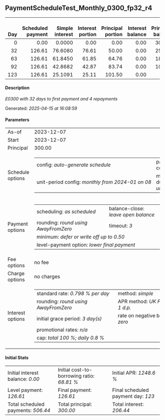 <h2>PaymentScheduleTest_Monthly_0300_fp32_r4</h2><table><thead style="vertical-align: bottom;"><th style="text-align: right;">Day</th><th style="text-align: right;">Scheduled payment</th><th style="text-align: right;">Simple interest</th><th style="text-align: right;">Interest portion</th><th style="text-align: right;">Principal portion</th><th style="text-align: right;">Interest balance</th><th style="text-align: right;">Principal balance</th><th style="text-align: right;">Total simple interest</th><th style="text-align: right;">Total interest</th><th style="text-align: right;">Total principal</th></thead><tr style="text-align: right;"><td class="ci00">0</td><td class="ci01" style="white-space: nowrap;">0.00</td><td class="ci02">0.0000</td><td class="ci03">0.00</td><td class="ci04">0.00</td><td class="ci05">0.00</td><td class="ci06">300.00</td><td class="ci07">0.0000</td><td class="ci08">0.00</td><td class="ci09">0.00</td></tr><tr style="text-align: right;"><td class="ci00">32</td><td class="ci01" style="white-space: nowrap;">126.61</td><td class="ci02">76.6080</td><td class="ci03">76.61</td><td class="ci04">50.00</td><td class="ci05">0.00</td><td class="ci06">250.00</td><td class="ci07">76.6080</td><td class="ci08">76.61</td><td class="ci09">50.00</td></tr><tr style="text-align: right;"><td class="ci00">63</td><td class="ci01" style="white-space: nowrap;">126.61</td><td class="ci02">61.8450</td><td class="ci03">61.85</td><td class="ci04">64.76</td><td class="ci05">0.00</td><td class="ci06">185.24</td><td class="ci07">138.4530</td><td class="ci08">138.46</td><td class="ci09">114.76</td></tr><tr style="text-align: right;"><td class="ci00">92</td><td class="ci01" style="white-space: nowrap;">126.61</td><td class="ci02">42.8682</td><td class="ci03">42.87</td><td class="ci04">83.74</td><td class="ci05">0.00</td><td class="ci06">101.50</td><td class="ci07">181.3212</td><td class="ci08">181.33</td><td class="ci09">198.50</td></tr><tr style="text-align: right;"><td class="ci00">123</td><td class="ci01" style="white-space: nowrap;">126.61</td><td class="ci02">25.1091</td><td class="ci03">25.11</td><td class="ci04">101.50</td><td class="ci05">0.00</td><td class="ci06">0.00</td><td class="ci07">206.4303</td><td class="ci08">206.44</td><td class="ci09">300.00</td></tr></table><p><h4>Description</h4><i>£0300 with 32 days to first payment and 4 repayments</i></p><p>Generated: <i>2025-04-15 at 16:08:59</i></p><h4>Parameters</h4><table><tr><td>As-of</td><td>2023-12-07</td></tr><tr><td>Start</td><td>2023-12-07</td></tr><tr><td>Principal</td><td>300.00</td></tr><tr><td>Schedule options</td><td><table><tr><td>config: <i>auto-generate schedule</i></td><td>payment count: <i>4</i></td></tr><tr><td style="white-space: nowrap;">unit-period config: <i>monthly from 2024-01 on 08</i></td><td>max duration: <i>unlimited</i></td></tr></table></td></tr><tr><td>Payment options</td><td><table><tr><td>scheduling: <i>as scheduled</i></td><td>balance-close: <i>leave&nbsp;open&nbsp;balance</i></td></tr><tr><td>rounding: <i>round using AwayFromZero</i></td><td>timeout: <i>3</i></td></tr><tr><td colspan='2'>minimum: <i>defer&nbsp;or&nbsp;write&nbsp;off&nbsp;up&nbsp;to&nbsp;0.50</i></td></tr><tr><td colspan='2'>level-payment option: <i>lower&nbsp;final&nbsp;payment</i></td></tr></table></td></tr><tr><td>Fee options</td><td>no fee</td></tr><tr><td>Charge options</td><td>no charges</td></tr><tr><td>Interest options</td><td><table><tr><td>standard rate: <i>0.798 % per day</i></td><td>method: <i>simple</i></td></tr><tr><td>rounding: <i>round using AwayFromZero</i></td><td>APR method: <i>UK FCA to 1 d.p.</i></td></tr><tr><td>initial grace period: <i>3 day(s)</i></td><td>rate on negative balance: <i>zero</i></td></tr><tr><td colspan="2">promotional rates: <i><i>n/a</i></i></td></tr><tr><td colspan="2">cap: <i>total 100 %; daily 0.8 %</td></tr></table></td></tr></table><h4>Initial Stats</h4><table><tr><td>Initial interest balance: <i>0.00</i></td><td>Initial cost-to-borrowing ratio: <i>68.81 %</i></td><td>Initial APR: <i>1248.6 %</i></td></tr><tr><td>Level payment: <i>126.61</i></td><td>Final payment: <i>126.61</i></td><td>Final scheduled payment day: <i>123</i></td></tr><tr><td>Total scheduled payments: <i>506.44</i></td><td>Total principal: <i>300.00</i></td><td>Total interest: <i>206.44</i></td></tr></table>